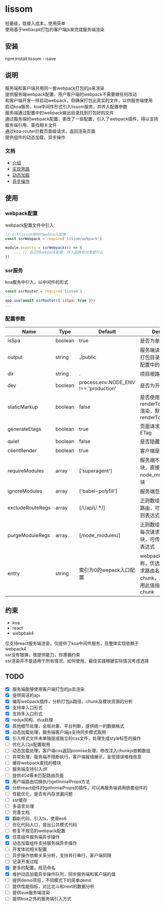 # lissom
轻量级，低接入成本，使用简单  
使用基于webacpk打包的客户端js来完成服务端渲染  

## 安装
npm install lissom --save

## 说明
服务端和客户端共用同一套webpack打包的js来渲染  
提供服务端webpack配置，用户客户端的webpack不需要做任何改动  
和客户端开发一样启动webpack，但确保打包出真实的文件，以供服务端使用  
启动koa服务，koa中间件形式引入lissom服务，并传入配置参数  
服务端通过配置中的webpack输出目录找到打包好的文件  
通过服务端的webpack配置，更改了一些配置，引入了webpack插件，得以支持服务端引用、查找相关文件  
通过koa-router拦截页面级请求，返回渲染页面  
提供组件的动态加载、异步操作  

### 文档
- [介绍](./docs/介绍.md)
- [实现思路](./docs/实现思路.md)
- [动态加载](./docs/动态加载.md)
- [异步操作](./docs/异步操作.md)

## 使用

### webpack配置
webpack配置文件中引入

```javascript
// 引入lissom提供的webpack配置
const ssrWebpack = require('lissom/webpack')

module.exports = ssrWebpack(() => {
    ... // 自己的webpack配置，传入函数和对象都可以
})
```

### ssr服务
koa服务中引入，以中间件的形式

```javascript
const ssrRouter = require('lissom')
...
app.use(await ssrRouter({ isSpa: true }))
...
```

### 配置参数
| Name | Type | Default | Description |
| ---- | ---- | ------- | ----------- |
| isSpa | boolean | true | 是否为单页面模式 |
| output | string | ./public | 服务端读取webpack的打包目录，同webpack配置中的output |
| dir | string | . | 项目根路径 |
| dev | boolean | process.env.NODE_ENV !== 'production' | 是否为开发模式 |
| staticMarkup | boolean | false | 是否使用renderToStaticMarkup渲染，默认renderToString |
| generateEtags | boolean | true | 页面请求头是否添加ETag |
| quiet | boolean | false | 是否隐藏错误信息 |
| clientRender | boolean | true | 客户端是否渲染 |
| requireModules | array | ['superagent'] | 服务端不使用打包模块，直接require在node_modules中的模块 |
| ignoreModules | array | ['babel-polyfill'] | 服务端忽略执行的模块 |
| excludeRouteRegs | array | [/\\/api\\/.*/] | 正则数组，排除拦截的路由，可传字符串或正则表达式 |
| purgeModuleRegs | array | [/node_modules/] | 正则数组，开发模式下每次请求需要清除的模块，可传字符串或正则表达式 |
| entry | string | 索引为0的wepack入口配置 | webpack入口配置名称，优选匹配与本次请求路由名相同的入口chunk，未匹配到则使用此值指定的入口chunk |

## 约束
- koa
- react
- webpbak4

仅支持react服务端渲染，仅提供了koa中间件服务，且整体实现依赖于webpack4  
ssr没有银弹，我提供能力，你遵循约束  
ssr渲染并不是适用于所有情况，如何使用、最佳实践根据实际情况考虑选择  

## TODO
- [x] 服务端能够使用客户端打包的js去渲染
- [x] 提供简洁的api
- [x] 编写webpack插件，分析打包js路径，chunk及模块资源的分析
- [x] 支持单入口形式
- [x] 支持多入口形式
- [x] redux同构、dva处理
- [x] 其他细节处理，全局对象、平台判断，提供统一的数据格式
- [x] 动态加载处理，服务端客户端js支持同步模式取用
- [x] 引入样式文件未单独提成独立的css文件，处理生成style标签的操作
- [ ] 优化入口js配置取用
- [ ] 动态加载处理，客户端css返回promise处理，修改注入chunkjs依赖数组
- [ ] 异常处理，服务端不阻断执行，客户端报错展示，呈现错误堆栈信息
- [ ] 缓存webpack查找的模块
- [ ] 服务端支持引入dll
- [ ] 提供404等未匹配路由页面
- [x] 用户端路由切换执行getIninialProps方法
- [x] 分析react组件的getIninialProps的插件，可以再服务端调用嵌套组件的
- [ ] 性能优化，是否有内存泄漏问题
- [ ] ssr缓存
- [ ] 多语言处理
- [ ] 完善文档
- [x] 翻新代码，引入ts，使用es6
- [ ] 优化代码入口，提出公共模式代码
- [ ] 修复不规范的webpack配置
- [x] 任意组件服务端异步操作
- [x] 动态加载组件支持服务端异步操作
- [ ] 开发体验相关配置
- [ ] 异步操作依赖关系分析，支持并行串行，客户端同理
- [ ] 记录开发过程
- [x] 更多的配置，规范命名
- [x] 维护动态加载异步操作队列，同步服务端和客户端的值
- [ ] 提供demo项目，不同模式下的简单demo
- [ ] 提供性能指标，对比北斗和next的数据分析
- [ ] 提供vue服务端渲染
- [ ] 提供koa之外的服务端引入方式
